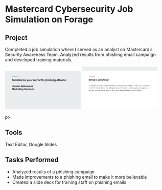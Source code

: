 # Mastercard Cybersecurity Job Simulation on Forage

## Project
Completed a job simulation where I served as an analyst on Mastercard’s Security Awareness Team. Analyzed results from phishing email campaign and developed training materials.

<p float="left">
<img src="https://github.com/Sarah269/bug-free-eureka/blob/main/Mastercard%20Cybersecurity/Mastercard%20Phishing%20Training%20Slide%201%20Task%202.png" width=49%/>
<img src="https://github.com/Sarah269/bug-free-eureka/blob/main/Mastercard%20Cybersecurity/Mastercard%20Phishing%20Training%20Slide%202%20Task%202.png" width=49%/>
</p>p>


## Tools
Text Editor, Google Slides

## Tasks Performed
* Analyzed results of a phishing campaign
* Made improvements to a phishing email to make it more believable
* Created a slide deck for training staff on phishing emails

